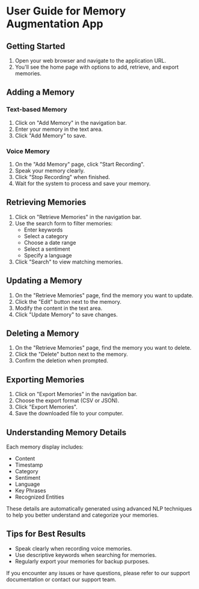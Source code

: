 # User Guide for Memory Augmentation App

## Getting Started

1. Open your web browser and navigate to the application URL.
2. You'll see the home page with options to add, retrieve, and export memories.

## Adding a Memory

### Text-based Memory
1. Click on "Add Memory" in the navigation bar.
2. Enter your memory in the text area.
3. Click "Add Memory" to save.

### Voice Memory
1. On the "Add Memory" page, click "Start Recording".
2. Speak your memory clearly.
3. Click "Stop Recording" when finished.
4. Wait for the system to process and save your memory.

## Retrieving Memories

1. Click on "Retrieve Memories" in the navigation bar.
2. Use the search form to filter memories:
   - Enter keywords
   - Select a category
   - Choose a date range
   - Select a sentiment
   - Specify a language
3. Click "Search" to view matching memories.

## Updating a Memory

1. On the "Retrieve Memories" page, find the memory you want to update.
2. Click the "Edit" button next to the memory.
3. Modify the content in the text area.
4. Click "Update Memory" to save changes.

## Deleting a Memory

1. On the "Retrieve Memories" page, find the memory you want to delete.
2. Click the "Delete" button next to the memory.
3. Confirm the deletion when prompted.

## Exporting Memories

1. Click on "Export Memories" in the navigation bar.
2. Choose the export format (CSV or JSON).
3. Click "Export Memories".
4. Save the downloaded file to your computer.

## Understanding Memory Details

Each memory display includes:
- Content
- Timestamp
- Category
- Sentiment
- Language
- Key Phrases
- Recognized Entities

These details are automatically generated using advanced NLP techniques to help you better understand and categorize your memories.

## Tips for Best Results

- Speak clearly when recording voice memories.
- Use descriptive keywords when searching for memories.
- Regularly export your memories for backup purposes.

If you encounter any issues or have questions, please refer to our support documentation or contact our support team.
